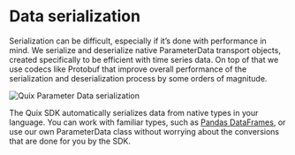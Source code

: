 # Data serialization

Serialization can be difficult, especially if it’s done with performance
in mind. We serialize and deserialize native ParameterData transport
objects, created specifically to be efficient with time series data. On
top of that we use codecs like Protobuf that improve overall performance
of the serialization and deserialization process by some orders of
magnitude.

![Quix Parameter Data serialization](../images/QuixSdkSerialization.png)

The Quix SDK automatically serializes data from native types in your
language. You can work with familiar types, such as [Pandas
DataFrames](https://pandas.pydata.org/docs/user_guide/dsintro.html#dataframe),
or use our own ParameterData class without worrying about the
conversions that are done for you by the SDK.
